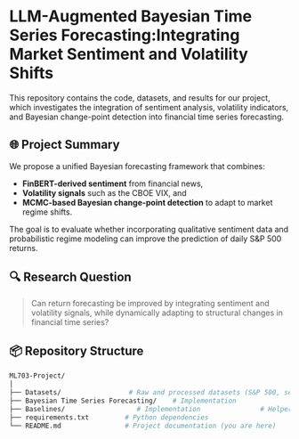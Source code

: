 # LLM-Augmented Bayesian Time Series Forecasting:Integrating Market Sentiment and Volatility Shifts

This repository contains the code, datasets, and results for our project, which investigates the integration of sentiment analysis, volatility indicators, and Bayesian change-point detection into financial time series forecasting.

## 🌐 Project Summary

We propose a unified Bayesian forecasting framework that combines:
- **FinBERT-derived sentiment** from financial news,
- **Volatility signals** such as the CBOE VIX, and
- **MCMC-based Bayesian change-point detection** to adapt to market regime shifts.

The goal is to evaluate whether incorporating qualitative sentiment data and probabilistic regime modeling can improve the prediction of daily S&P 500 returns.

## 🔍 Research Question

> Can return forecasting be improved by integrating sentiment and volatility signals, while dynamically adapting to structural changes in financial time series?

## 📦 Repository Structure

```bash
ML703-Project/
│
├── Datasets/                 # Raw and processed datasets (S&P 500, sentiment, VIX)
├── Bayesian Time Series Forecasting/    # Implementation 
├── Baselines/                  # Implementation               # Helper functions (e.g. sentiment scoring, preprocessing)
├── requirements.txt         # Python dependencies
└── README.md                # Project documentation (you are here)
